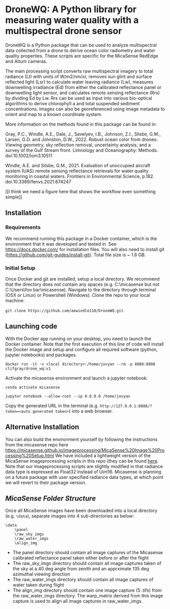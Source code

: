 # DroneWQ: A Python library for measuring water quality with a multispectral drone sensor


DroneWQ is a Python package that can be used to analyze multispectral data collected from a drone to derive ocean color radiometry and water quality properties. These scripts are specific for the MicaSense RedEdge and Altum cameras. 

The main processing script converts raw multispectral imagery to total radiance (Lt) with units of W/m2/nm/sr, removes sun glint and surface reflected light (Lsr) to calculate water leaving radiance (Lw), measures downwelling irradiance (Ed) from either the calibrated reflectance panel or downwelling light sensor, and calculates remote sensing reflectance (Rrs) by dividing Ed by Lw. Rrs can be used as input into various bio-optical algorithms to derive chlorophyll a and total suspended sediment concentrations. Images can also be georeferenced using image metadata to orient and map to a known coordinate system. 


More information on the methods found in this package can be found in:

Gray, P.C., Windle, A.E., Dale, J., Savelyev, I.B., Johnson, Z.I., Silsbe, G.M., Larsen, G.D. and Johnston, D.W., 2022. Robust ocean color from drones: Viewing geometry, sky reflection removal, uncertainty analysis, and a survey of the Gulf Stream front. Limnology and Oceanography: Methods. doi:10.1002/lom3.10511

Windle, A.E. and Silsbe, G.M., 2021. Evaluation of unoccupied aircraft system (UAS) remote sensing reflectance retrievals for water quality monitoring in coastal waters. Frontiers in Environmental Science, p.182. doi:10.3389/fenvs.2021.674247


[[I think we need a figure here that shows the workflow even something simple]]

## Installation

### Requirements

We recommend running this package in a Docker container, which is the environment that it was developed and tested in. See https://docs.docker.com/ for installation files. You will also need to install git (https://github.com/git-guides/install-git). Total file size is ~ 1.6 GB.

### Initial Setup

Once Docker and git are installed, setup a local directory. We recommend that the directory does not contain any spaces (e.g. C:\micasense but not C:\Users\foo bar\micasense). Navigate to the directory through terminal (OSX or Linux) or Powershell (Windows). Clone the repo to your local machine: 

`git clone https://github.com/aewindle110/DroneWQ.git`.  

## Launching code
    
With the Docker app running on your desktop, you need to launch the Docker container. Note that the first execution of this line of code will install the Docker image  and setup and configure all required software (python, jupyter notebooks) and packages. 
    
`docker run -it -v <local directory>:/home/jovyan --rm -p 8888:8888 clifgray/drone_wq:v1`

 Activate the micasense environment and launch a jupyter notebook: 

`conda activate micasense`

`jupyter notebook --allow-root --ip 0.0.0.0 /home/jovyan`

Copy the generated URL in the terminal (e.g. `http://127.0.0.1:8888/?token=<auto generated token>`) into a web browser.

## Alternative Installation

You can also build the environment yourself by following the instructions from the micasense repo here https://micasense.github.io/imageprocessing/MicaSense%20Image%20Processing%20Setup.html We have included a lightweight version of the MicaSense imageprocessing scripts in this repo (they can be found [here](https://github.com/micasense/imageprocessing). Note that our imageprocessing scripts are slightly modified in that radiance data type is expressed as Float32 instead of Uint16. Micasense is planning on a future package with user specified radiance data types, at which point we will revert to their package version.

## ***MicaSense Folder Structure*** 
Once all MicaSense images have been downloaded into a local directory (e.g. `\data`), separate images into 4 sub-directories as below:
```
\data
    \panel
    \raw_sky_imgs
    \raw_water_imgs
    \align_img
```
* The panel directory should contain all image captures of the Micasense calibrated reflectance panel taken either before or after the flight 
* The raw_sky_imgs directory should contain all image captures taken of the sky at a 40 deg angle from zenith and an apprximate 135 deg azimuthal viewing direction
* The raw_water_imgs directory should contain all image captures of water taken during flight 
* The align_img directory should contain one image capture (5 .tifs) from the raw_water_imgs directory. The warp_matrix derived from this image capture is used to align all image captures in raw_water_imgs. 

